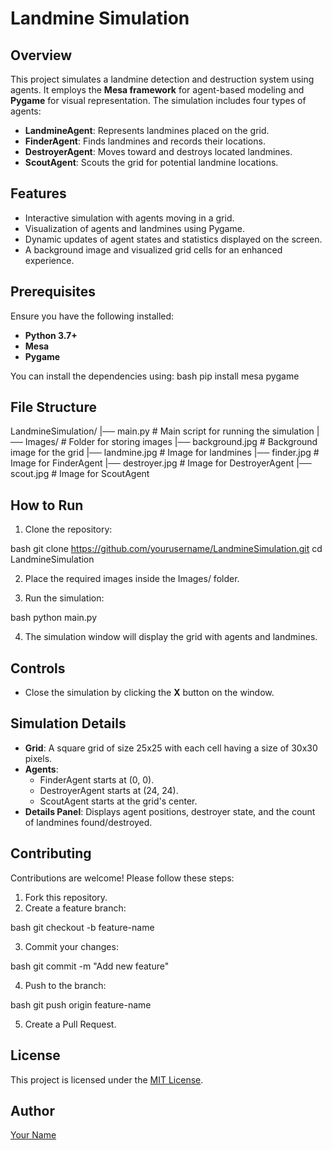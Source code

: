 # Landmine Simulation

## Overview
This project simulates a landmine detection and destruction system using agents. It employs the **Mesa framework** for agent-based modeling and **Pygame** for visual representation. The simulation includes four types of agents:
- **LandmineAgent**: Represents landmines placed on the grid.
- **FinderAgent**: Finds landmines and records their locations.
- **DestroyerAgent**: Moves toward and destroys located landmines.
- **ScoutAgent**: Scouts the grid for potential landmine locations.

## Features
- Interactive simulation with agents moving in a grid.
- Visualization of agents and landmines using Pygame.
- Dynamic updates of agent states and statistics displayed on the screen.
- A background image and visualized grid cells for an enhanced experience.

## Prerequisites
Ensure you have the following installed:
- **Python 3.7+**
- **Mesa**
- **Pygame**

You can install the dependencies using:
bash
pip install mesa pygame


## File Structure
LandmineSimulation/
|── main.py                # Main script for running the simulation
|── Images/               # Folder for storing images
    |── background.jpg    # Background image for the grid
    |── landmine.jpg      # Image for landmines
    |── finder.jpg        # Image for FinderAgent
    |── destroyer.jpg     # Image for DestroyerAgent
    |── scout.jpg         # Image for ScoutAgent


## How to Run
1. Clone the repository:
   
bash
   git clone https://github.com/yourusername/LandmineSimulation.git
   cd LandmineSimulation


2. Place the required images inside the Images/ folder.

3. Run the simulation:
   
bash
   python main.py


4. The simulation window will display the grid with agents and landmines.

## Controls
- Close the simulation by clicking the **X** button on the window.

## Simulation Details
- **Grid**: A square grid of size 25x25 with each cell having a size of 30x30 pixels.
- **Agents**:
  - FinderAgent starts at (0, 0).
  - DestroyerAgent starts at (24, 24).
  - ScoutAgent starts at the grid's center.
- **Details Panel**: Displays agent positions, destroyer state, and the count of landmines found/destroyed.

## Contributing
Contributions are welcome! Please follow these steps:
1. Fork this repository.
2. Create a feature branch:
   
bash
   git checkout -b feature-name

3. Commit your changes:
   
bash
   git commit -m "Add new feature"

4. Push to the branch:
   
bash
   git push origin feature-name

5. Create a Pull Request.

## License
This project is licensed under the [MIT License](LICENSE).

## Author
[Your Name](https://github.com/yourusername)
